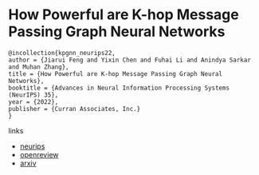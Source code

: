 # How Powerful are K-hop Message Passing Graph Neural Networks

```
@incollection{kpgnn_neurips22,
author = {Jiarui Feng and Yixin Chen and Fuhai Li and Anindya Sarkar and Muhan Zhang},
title = {How Powerful are K-hop Message Passing Graph Neural Networks},
booktitle = {Advances in Neural Information Processing Systems (NeurIPS) 35},
year = {2022},
publisher = {Curran Associates, Inc.}
}
```

links
- [neurips](https://nips.cc/Conferences/2022/Schedule?showEvent=53551)
- [openreview](https://openreview.net/forum?id=nN3aVRQsxGd)
- [arxiv](https://arxiv.org/abs/2205.13328)
